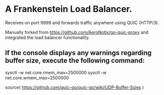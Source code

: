 # A Frankenstein Load Balancer.

Receives on port 9999 and forwards traffic anywhere using QUIC (HTTP/3).

Manually forked from https://github.com/AeroNotix/go-quic-proxy and integrated the load balancer functionality.


## If the console displays any warnings regarding buffer size, execute the following command:

sysctl -w net.core.rmem_max=2500000
sysctl -w net.core.wmem_max=2500000

source( https://github.com/quic-go/quic-go/wiki/UDP-Buffer-Sizes )